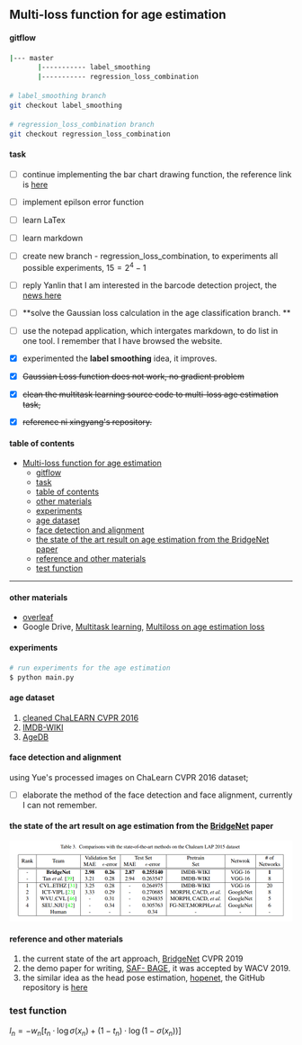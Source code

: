 ## Multi-loss function for age estimation

#### gitflow

```sh
|--- master
       |----------- label_smoothing
       |----------- regression_loss_combination 
    
# label_smoothing branch
git checkout label_smoothing

# regression_loss_combination branch
git checkout regression_loss_combination
```

#### task
- [ ] continue implementing the bar chart drawing function, the reference link is [here](https://pythonspot.com/matplotlib-bar-chart/)
- [ ] implement epilson error function
- [ ] learn LaTex
- [ ] learn markdown
- [ ] create new branch - regression_loss_combination, to experiments all possible experiments, $15 = 2^{4}-1$
- [ ] reply Yanlin that I am interested in the barcode detection project, the [news here](https://businesstampere.com/scandit-opens-rd-office-in-tampere-to-strengthen-leadership-in-mobile-computer-vision-and-augmented-reality/)
- [ ] **solve the Gaussian loss calculation in the age classification branch. **
- [ ] use the notepad application, which intergates markdown, to do list in one tool. I remember that I have browsed the website.
- [x] experimented the **label smoothing** idea, it improves.
- [x] ~~Gaussian Loss function does not work, no gradient problem~~
- [x] ~~clean the multitask learning source code to multi-loss age estimation task,~~  
- [x] ~~reference ni xingyang's repository.~~


#### table of contents
- [Multi-loss function for age estimation](#multi-loss-function-for-age-estimation)
    - [gitflow](#gitflow)
    - [task](#task)
    - [table of contents](#table-of-contents)
    - [other materials](#other-materials)
    - [experiments](#experiments)
    - [age dataset](#age-dataset)
    - [face detection and alignment](#face-detection-and-alignment)
    - [the state of the art result on age estimation from the BridgeNet paper](#the-state-of-the-art-result-on-age-estimation-from-the-bridgenet-paper)
    - [reference and other materials](#reference-and-other-materials)
  - [test function](#test-function)
****


#### other materials

* [overleaf](https://www.overleaf.com/project/5d2310338e2b2d7e89e37358)
* Google Drive, [Multitask learning](https://drive.google.com/drive/folders/1JSRQxQfCnNyKONFnrRL7D_sDituPLR73?usp=sharing), [Multiloss on age estimation loss](https://drive.google.com/drive/folders/1BNY4DsRx3oGBibo3Xi8oLNVaaYFMRAjl?usp=sharing)

#### experiments
 
```sh
# run experiments for the age estimation
$ python main.py  
```

#### age dataset

1. [cleaned ChaLEARN CVPR 2016](http://chalearnlap.cvc.uab.es/dataset/19/description/) 
2. [IMDB-WIKI](https://data.vision.ee.ethz.ch/cvl/rrothe/imdb-wiki/)
3. [AgeDB](https://ibug.doc.ic.ac.uk/resources/agedb/)


#### face detection and alignment

using Yue's processed images on ChaLearn CVPR 2016 dataset;   
- [ ] elaborate the method of the face detection and face alignment, currently I can not remember.



#### the state of the art result on age estimation from the [BridgeNet](https://arxiv.org/abs/1904.03358) paper

![Example](related_materials/state-of-the-art-result-age-estimation-on-chalearn-2016.png)



#### reference and other materials

1. the current state of the art approach, [BridgeNet](https://arxiv.org/abs/1904.03358) CVPR 2019
2. the demo paper for writing, [SAF- BAGE](https://arxiv.org/abs/1803.05719), it was accepted by WACV 2019.
3. the similar idea as the head pose estimation, [hopenet](https://arxiv.org/abs/1710.00925), the GitHub repository is [here](https://github.com/natanielruiz/deep-head-pose)

### test function

$l_{n}=-w_{n}\left[t_{n} \cdot \log \sigma\left(x_{n}\right)+\left(1-t_{n}\right) \cdot \log \left(1-\sigma\left(x_{n}\right)\right)\right]$
